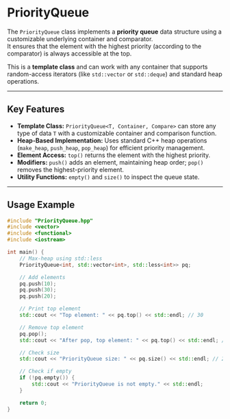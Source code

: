 # PriorityQueue

The `PriorityQueue` class implements a **priority queue** data structure using a customizable underlying container and comparator.  
It ensures that the element with the highest priority (according to the comparator) is always accessible at the top.

This is a **template class** and can work with any container that supports random-access iterators (like `std::vector` or `std::deque`) and standard heap operations.

---

## Key Features

- **Template Class:** `PriorityQueue<T, Container, Compare>` can store any type of data `T` with a customizable container and comparison function.
- **Heap-Based Implementation:** Uses standard C++ heap operations (`make_heap`, `push_heap`, `pop_heap`) for efficient priority management.
- **Element Access:** `top()` returns the element with the highest priority.
- **Modifiers:** `push()` adds an element, maintaining heap order; `pop()` removes the highest-priority element.
- **Utility Functions:** `empty()` and `size()` to inspect the queue state.

---

## Usage Example

```cpp
#include "PriorityQueue.hpp"
#include <vector>
#include <functional>
#include <iostream>

int main() {
    // Max-heap using std::less
    PriorityQueue<int, std::vector<int>, std::less<int>> pq;

    // Add elements
    pq.push(10);
    pq.push(30);
    pq.push(20);

    // Print top element
    std::cout << "Top element: " << pq.top() << std::endl; // 30

    // Remove top element
    pq.pop();
    std::cout << "After pop, top element: " << pq.top() << std::endl; // 20

    // Check size
    std::cout << "PriorityQueue size: " << pq.size() << std::endl; // 2

    // Check if empty
    if (!pq.empty()) {
        std::cout << "PriorityQueue is not empty." << std::endl;
    }

    return 0;
}
